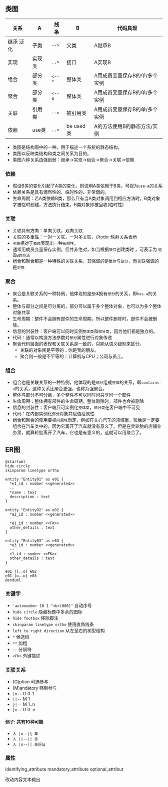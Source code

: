 ## 类图
|    关系   |   A    |  线条  |     B     |            代码具现           |
|-----------|--------|--------|-----------|-------------------------------|
| 继承 泛化 | 子类   | `-->`  | 父类      | A继承B                        |
| 实现      | 实现类 | `..>`  | 接口      | A实现B                        |
| 组合      | 部分类 | `<--*` | 整体类    | A用成员变量保存B的单/多个实例 |
| 聚合      | 部分类 | `<--o` | 整体类    | A用成员变量保存B的单/多个实例 |
| 关联      | 引用类 | `-->`  | 被引用类  | A用成员变量保存B的单/多个实例 |
| 依赖      | use类  | `..>`  | be used类 | A的方法使用B的静态方法/实例   |

- 类图是结构图中的一种，用于描述一个系统的静态结构。
- 类图以反映类结构和类之间关系为目的。
- 类图六种关系由强到弱：继承→实现→组合→聚合→关联→依赖

### 依赖
- 假设B类的变化引起了A类的变化，则说明A类依赖于B类。可视为`use-a`的关系
- 依赖关系是具有偶然性的、临时性的、非常弱的。
- 生命周期：若A类依赖B类，那么只有当A类对象调用到相应方法时，B类对象才被临时创建，方法执行结束，B类对象即被回收(临时性)

### 关联
- 关联具有方向：单向关联，双向关联
- 关联的多重性：一对一关联，一对多关联，//todo::映射关系表示
- `关联`相对于`依赖`表现出一种`长期性`。
- 通常用成员变量保存实例，但并非绝对，如当根据`接口`创建类时
，可表示为 `返回B的方法`
- 组合和聚合都是一种特殊的关联关系，其强调的是`整体`与`部分`，而关联强调的是`对等`

### 聚合
- 聚合是关联关系的一种特例，他体现的是`整体`拥有`部分`的关系，即`has-a`的关系。
- 整体与部分之间是可分离的，部分可以属于多个整体对象，也可以为多个整体对象共享
- 生命周期：整件不会拥有部件的生命周期，所以整件删除时，部件不会被删除。
- 信息的封装性：客户端可以同时实例`整体类`和`部分类`，因为他们都是独立的。
- 代码：通常以构造方法参数对`部分`属性进行对象传递
- 聚合代码层面的表现和关联关系是一致的，只能从语义级别来区分。
    + 关联的对象间是平等的：你是我的朋友。
    + 聚合则一般是不平等的：计算机与CPU；公司与员工。

### 组合
- 组合也是关联关系的一种特例，他体现的是`部分`组成`整体`的关系，即`contains-a`的关系，这种关系比聚合更强，也称为强聚合。
- 整体与部分不可分离，多个整件不可以同时间共享同一个部件
- 生命周期：整体拥有部件的生命周期，整体删除时，部件也会被删除
- 信息的封装性：客户端只可实例化`整体类`，`部分类`在客户端中不可见
- 代码：在内部实例化`部分`对象并赋值给属性
- 组合和聚合的使用要视`问题域`而定，例如在关心汽车的领域里，轮胎是一定要组合在汽车类中的，因为它离开了汽车就没有意义了。但是在卖轮胎的店铺业务里，就算轮胎离开了汽车，它也是有意义的，这就可以用聚合了。



## ER图
```
@startuml
hide circle
skinparam linetype ortho

entity "Entity01" as e01 {
  *e1_id : number <<generated>>
  --
  *name : text
  description : text
}

entity "Entity02" as e02 {
  *e2_id : number <<generated>>
  --
  *e1_id : number <<FK>>
  other_details : text
}

entity "Entity03" as e03 {
  *e3_id : number <<generated>>
  --
  e1_id : number <<FK>>
  other_details : text
}

e01 ||..o{ e02
e01 |o..o{ e03
@enduml
```

### 关键字
- `'autonumber 10 1 "<b>[000]"` 自动序号
- `hide circle` 隐藏标题中多余的图标
- `hide footbox` 移除脚注
- `skinparam linetype ortho` 使用直角线条
- `left to right direction` 从左至右的树型结构
- `*` 候选码
- `**` 加粗
- `--` 分隔符
- `<FK>` 外键描述


### 关联关系
- (O)ption 可选参与
- (M)andatory 强制参与
- `|o--` O 0..1
- `||--` M 1
- `}|--` M 1..n
- `}o--` O 0..n

#### 例子: 共有10种可能
- `人 |o--|{ 车`
- `人 ||--|| 手`
- `人 |o--|| 身份证`



### 属性
identifying_attribute
mandatory_attribute
optional_attribut


改动内容文本输出



